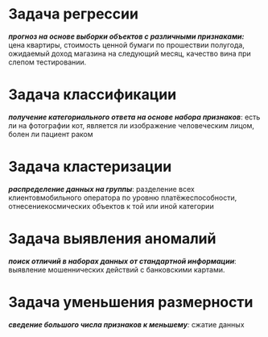 # Задача регрессии

_**прогноз на основе выборки объектов с различными признаками:**_ цена квартиры, стоимость ценной бумаги по прошествии полугода, ожидаемый доход магазина на следующий месяц, качество вина при слепом тестировании.

# Задача классификации

**_получение категориального ответа на основе набора признаков_**: есть ли на фотографии кот, является ли изображение человеческим лицом, болен ли пациент раком

# Задача кластеризации

**_распределение данных на группы_**: разделение всех клиентовмобильного оператора по уровню платёжеспособности, отнесениекосмических объектов к той или иной категории

# Задача выявления аномалий

**_поиск отличий в наборах данных от стандартной информации_**: выявление мошеннических действий с банковскими картами.

# Задача уменьшения размерности

_**сведение большого числа признаков к меньшему**:_ сжатие данных